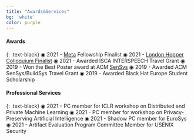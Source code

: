 ```yaml
---
title: "Awards&Services"
bg: 'white'
color: purple
---
```


#### Awards
{: .text-black}
&#9673; 2021 - [Meta](https://research.facebook.com/blog/2021/4/announcing-the-recipients-of-the-2021-facebook-fellowship-awards/) Fellowship Finalist
&#9673; 2021 - [London Hopper Colloquium Finalist](https://www.ucl.ac.uk/computer-science/events/2021/dec/london-hopper-colloquium-2021) 
&#9673; 2021 - Awarded ISCA INTERSPEECH Travel Grant
&#9673;	2019 - Won the Best Poster award at ACM [SenSys](http://sensys.acm.org/2019/program/#poster)
&#9673;	2019 - Awarded ACM SenSys/BuildSys Travel Grant 
&#9673;	2019 - Awarded Black Hat Europe Student Scholarship 

#### Professional Services
{: .text-black}
&#9673; 2021 - PC member for ICLR workshop on Distributed and Private Machine Learning 
&#9673; 2021 - PC member for workshop on Privacy-Preserving Artificial Intelligence 
&#9673; 2021 - Shadow PC member for EuroSys 
&#9673; 2021 - Artifact Evaluation Program Committee Member for USENIX Security 
